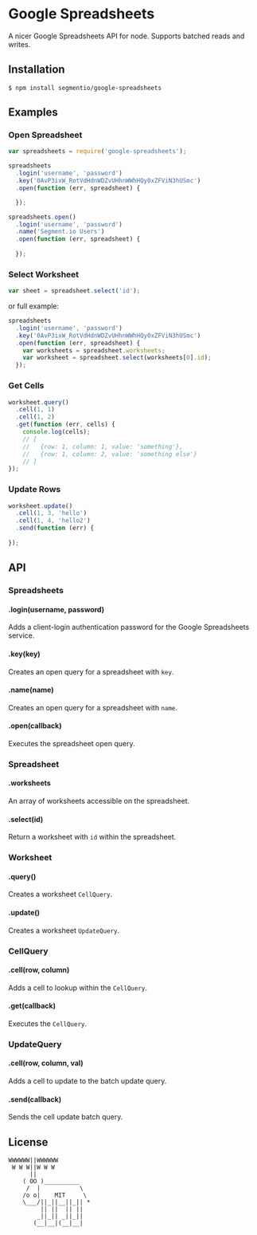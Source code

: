 # Google Spreadsheets

  A nicer Google Spreadsheets API for node. Supports batched reads and writes.

## Installation

    $ npm install segmentio/google-spreadsheets

## Examples

### Open Spreadsheet

```js
var spreadsheets = require('google-spreadsheets');

spreadsheets
  .login('username', 'password')
  .key('0AvP3ixW_RotVdHdnWDZvUHhnWWhHQy0xZFViN3hUSmc')
  .open(function (err, spreadsheet) {

  });
```

```js
spreadsheets.open()
  .login('username', 'password')
  .name('Segment.io Users')
  .open(function (err, spreadsheet) {
    
  });
```


### Select Worksheet

```js
var sheet = spreadsheet.select('id');
```

or full example:

```js
spreadsheets
  .login('username', 'password')
  .key('0AvP3ixW_RotVdHdnWDZvUHhnWWhHQy0xZFViN3hUSmc')
  .open(function (err, spreadsheet) {
    var worksheets = spreadsheet.worksheets;
    var worksheet = spreadsheet.select(worksheets[0].id);
  });
```

### Get Cells

```js
worksheet.query()
  .cell(1, 1)
  .cell(1, 2)
  .get(function (err, cells) {
    console.log(cells);
    // [
    //   {row: 1, column: 1, value: 'something'},
    //   {row: 1, column: 2, value: 'something else'}
    // ]
});
```

### Update Rows

```js
worksheet.update()
  .cell(1, 3, 'hello')
  .cell(1, 4, 'hello2')
  .send(function (err) {
    
});
```

## API

### Spreadsheets

#### .login(username, password)

  Adds a client-login authentication password for the Google Spreadsheets service.

#### .key(key)

  Creates an open query for a spreadsheet with `key`.

#### .name(name)

  Creates an open query for a spreadsheet with `name`.

#### .open(callback)

  Executes the spreadsheet open query.

### Spreadsheet

#### .worksheets

  An array of worksheets accessible on the spreadsheet.

#### .select(id)

  Return a worksheet with `id` within the spreadsheet.

### Worksheet

#### .query()

  Creates a worksheet `CellQuery`.

#### .update()

  Creates a worksheet `UpdateQuery`.

### CellQuery

#### .cell(row, column)

  Adds a cell to lookup within the `CellQuery`.

#### .get(callback)

  Executes the `CellQuery`.

### UpdateQuery

#### .cell(row, column, val)

  Adds a cell to update to the batch update query.

#### .send(callback)

  Sends the cell update batch query.

## License

```
WWWWWW||WWWWWW
 W W W||W W W
      ||
    ( OO )__________
     /  |           \
    /o o|    MIT     \
    \___/||_||__||_|| *
         || ||  || ||
        _||_|| _||_||
       (__|__|(__|__|
```